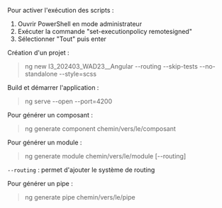 Pour activer l'exécution des scripts :

1. Ouvrir PowerShell en mode administrateur
2. Exécuter la commande "set-executionpolicy remotesigned"
3. Sélectionner "Tout" puis enter

Création d'un projet :

> ng new I3_202403_WAD23\_\_Angular --routing --skip-tests --no-standalone --style=scss

Build et démarrer l'application :

> ng serve --open --port=4200

Pour générer un composant :

> ng generate component chemin/vers/le/composant

Pour générer un module :

> ng generate module chemin/vers/le/module [--routing]

`--routing` : permet d'ajouter le système de routing

Pour générer un pipe :

> ng generate pipe chemin/vers/le/pipe
